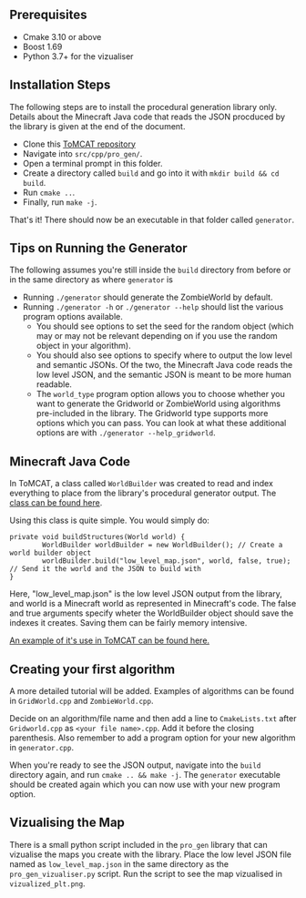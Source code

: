 ## Prerequisites

* Cmake 3.10 or above 
* Boost 1.69
* Python 3.7+ for the vizualiser

## Installation Steps

The following steps are to install the procedural generation library only. Details about the Minecraft Java code that reads the JSON procduced by the library is given at the end of the document.

* Clone this [ToMCAT repository](https://github.com/ml4ai/tomcat/tree/master.)
* Navigate into `src/cpp/pro_gen/`.
* Open a terminal prompt in this folder.
* Create a directory called `build` and go into it with `mkdir build && cd build`.
* Run `cmake ..`.
* Finally, run `make -j`.

That's it! There should now be an executable in that folder called `generator`.


## Tips on Running the Generator

The following assumes you're still inside the `build` directory from before or in the same directory as where `generator` is

* Running `./generator`  should generate the ZombieWorld by default.
* Running `./generator -h` or `./generator --help` should list the various program options available.
    *  You should see options to set the seed for the random object (which may or may not be relevant depending on if you use the random object in your algorithm).
    *  You should also see options to specify where to output the low level and semantic JSONs. Of the two, the Minecraft Java code reads the low level JSON, and the semantic JSON is meant to be more human readable.
    * The `world_type` program option allows you to choose whether you want to generate the Gridworld or ZombieWorld using algorithms pre-included in the library. The Gridworld type supports more options which you can pass. You can look at what these additional options are with `./generator --help_gridworld`.


## Minecraft Java Code

In ToMCAT, a class called `WorldBuilder` was created to read and index everything to place from the library's procedural generator output. The [class can be found here](https://github.com/ml4ai/tomcat/blob/master/external/malmo/Minecraft/src/main/java/edu/arizona/tomcat/Utils/WorldBuilder.java). 

Using this class is quite simple. You would simply do:

    private void buildStructures(World world) {
            WorldBuilder worldBuilder = new WorldBuilder(); // Create a world builder object
            worldBuilder.build("low_level_map.json", world, false, true); // Send it the world and the JSON to build with
    }

Here, "low_level_map.json" is the low level JSON output from the library, and world is a Minecraft world as represented in Minecraft's code. The false and true arguments specify wheter the WorldBuilder object should save the indexes it creates. Saving them can be fairly memory intensive.

[An example of it's use in ToMCAT can be found here.](https://github.com/ml4ai/tomcat/blob/master/external/malmo/Minecraft/src/main/java/edu/arizona/tomcat/Mission/ProceduralGenMission.java)

## Creating your first algorithm

A more detailed tutorial will be added. Examples of algorithms can be found in `GridWorld.cpp` and `ZombieWorld.cpp`.

Decide on an algorithm/file name and then add a line to `CmakeLists.txt` after `Gridworld.cpp` as `<your file name>.cpp`. Add it before the closing parenthesis.
Also remember to add a program option for your new algorithm in `generator.cpp`.

When you're ready to see the JSON output, navigate into the `build` directory again, and run `cmake .. && make -j`. The `generator` executable should be created again which you can now use with your new program option.

## Vizualising the Map

There is a small python script included in the `pro_gen` library that can vizualise the maps you create with the library. Place the low level JSON file named as `low_level_map.json` in the same directory as the `pro_gen_vizualiser.py` script. Run the script to see the map vizualised in `vizualized_plt.png`.
